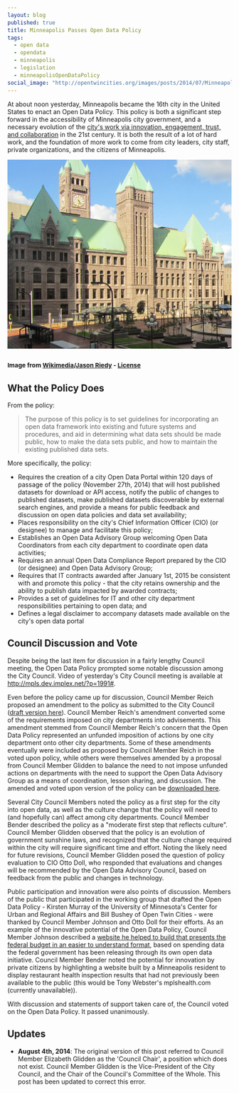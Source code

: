 ```yaml
---
layout: blog
published: true
title: Minneapolis Passes Open Data Policy
tags: 
  - open data
  - opendata
  - minneapolis
  - legislation
  - minneapolisOpenDataPolicy
social_image: "http://opentwincities.org/images/posts/2014/07/Minneapolis_City_Hall_750px.jpg"
---
```


At about noon yesterday, Minneapolis became the 16th city in the United States to enact an Open Data Policy. This policy is both a significant step forward in the accessibility of Minneapolis city government, and a necessary evolution of the [city's work via innovation, engagement, trust, and collaboration](http://www.ci.minneapolis.mn.us/citygoals/index.htm) in the 21st century. It is both the result of a lot of hard work, and the foundation of more work to come from city leaders, city staff, private organizations, and the citizens of Minneapolis.

![Minneapolis City Hall](/images/posts/2014/07/Minneapolis_City_Hall_750px.jpg)
<h3><small>Image from <a href="http://commons.wikimedia.org/wiki/File:Minneapolis_City_Hall_2012_cropped.jpg">Wikimedia</a>/<a href="https://www.flickr.com/photos/jason-riedy/7592547842/">Jason Riedy</a> - <a href="https://creativecommons.org/licenses/by/2.0/">License</a></small></h3>

## What the Policy Does

From the policy:

> The purpose of this policy is to set guidelines for incorporating an open data framework into existing and future systems and procedures, and aid in determining what data sets should be made public, how to make the data sets public, and how to maintain the existing published data sets.

More specifically, the policy:

- Requires the creation of a city Open Data Portal within 120 days of passage of the policy (November 27th, 2014) that will host published datasets for download or API access, notify the public of changes to published datasets, make published datasets discoverable by external search engines, and provide a means for public feedback and discussion on open data policies and data set availability;
- Places responsibility on the city's Chief Information Officer (CIO) (or designee) to manage and facilitate this policy;
- Establishes an Open Data Advisory Group welcoming Open Data Coordinators from each city department to coordinate open data activities;
- Requires an annual Open Data Compliance Report prepared by the CIO (or designee) and Open Data Advisory Group;
- Requires that IT contracts awarded after January 1st, 2015 be consistent with and promote this policy - that the city retains ownership and the ability to publish data impacted by awarded contracts;
- Provides a set of guidelines for IT and other city department responsibilities pertaining to open data; and
- Defines a legal disclaimer to accompany datasets made available on the city's open data portal

## Council Discussion and Vote

Despite being the last item for discussion in a fairly lengthy Council meeting, the Open Data Policy prompted some notable discussion among the City Council. Video of yesterday's City Council meeting is available at <http://mpls.dev.implex.net/?p=1991#>.

Even before the policy came up for discussion, Council Member Reich proposed an amendment to the policy as submitted to the City Council ([draft version here](https://docs.google.com/viewer?a=v&pid=forums&srcid=MTM3MzM4MTQzNjA0NjkxNTgwMzUBMDE1NDI4MjQyMDI4NDcwOTcxMzUBRi04Yk1FbXpxNElKATAuMQEBdjI)). Council Member Reich's amendment converted some of the requirements imposed on city departments into advisements. This amendment stemmed from Council Member Reich's concern that the Open Data Policy represented an unfunded imposition of actions by one city department onto other city departments. Some of these amendments eventually were included as proposed by Council Member Reich in the voted upon policy, while others were themselves amended by a proposal from Council Member Glidden to balance the need to not impose unfunded actions on departments with the need to support the Open Data Advisory Group as a means of coordination, lesson sharing, and discussion. The amended and voted upon version of the policy can be [downloaded here](http://www.ci.minneapolis.mn.us/www/groups/public/@clerk/documents/webcontent/wcms1p-128978.pdf).

Several City Council Members noted the policy as a first step for the city into open data, as well as the culture change that the policy will need to (and hopefully can) affect among city departments. Council Member Bender described the policy as a "moderate first step that reflects culture". Council Member Glidden observed that the policy is an evolution of government sunshine laws, and recognized that the culture change required within the city will require significant time and effort. Noting the likely need for future revisions, Council Member Glidden posed the question of policy evaluation to CIO Otto Doll, who responded that evaluations and changes will be recommended by the Open Data Advisory Council, based on feedback from the public and changes in technology.

Public participation and innovation were also points of discussion. Members of the public that participated in the working group that drafted the Open Data Policy - Kirsten Murray of the University of Minnesota's Center for Urban and Regional Affairs and Bill Bushey of Open Twin Cities - were thanked by Council Member Johnson and Otto Doll for their efforts. As an example of the innovative potential of the Open Data Policy, Council Member Johnson described a [website he helped to build that presents the federal budget in an easier to understand format](http://whatwepayfor.com/), based on spending data the federal government has been releasing through its own open data initiative. Council Member Bender noted the potential for innovation by private citizens by highlighting a website built by a Minneapolis resident to display restaurant health inspection results that had not previously been available to the public (this would be Tony Webster's mplshealth.com (currently unavailable)).

With discussion and statements of support taken care of, the Council voted on the Open Data Policy. It passed unanimously.

## Updates

- **August 4th, 2014**: The original version of this post referred to Council Member Elizabeth Glidden as the 'Council Chair', a position which does not exist. Council Member Glidden is the Vice-President of the City Council, and the Chair of the Council's Committee of the Whole. This post has been updated to correct this error.